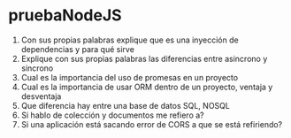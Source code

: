 # pruebaNodeJS

1. Con sus propias palabras explique que es una inyección de dependencias y para qué sirve
2. Explique con sus propias palabras las diferencias entre asincrono y sincrono
3. Cual es la importancia del uso de promesas en un proyecto
4. Cual es la importancia de usar ORM dentro de un proyecto, ventaja y desventaja
5. Que diferencia hay entre una base de datos SQL, NOSQL
6. Si hablo de colección y documentos me refiero a?
7. Si una aplicación está sacando error de CORS a que se está refiriendo?
